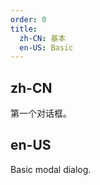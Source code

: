 ```yaml
---
order: 0
title:
  zh-CN: 基本
  en-US: Basic
---
```


## zh-CN

第一个对话框。

## en-US

Basic modal dialog.